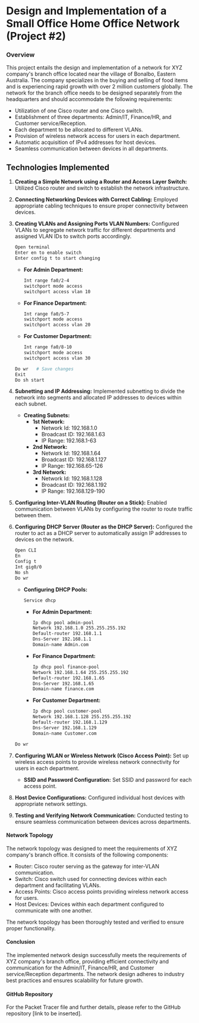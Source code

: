 # Design and Implementation of a Small Office Home Office Network (Project #2)

### Overview
This project entails the design and implementation of a network for XYZ company's branch office located near the village of Bonalbo, Eastern Australia. The company specializes in the buying and selling of food items and is experiencing rapid growth with over 2 million customers globally. The network for the branch office needs to be designed separately from the headquarters and should accommodate the following requirements:

- Utilization of one Cisco router and one Cisco switch.
- Establishment of three departments: Admin/IT, Finance/HR, and Customer service/Reception.
- Each department to be allocated to different VLANs.
- Provision of wireless network access for users in each department.
- Automatic acquisition of IPv4 addresses for host devices.
- Seamless communication between devices in all departments.

## Technologies Implemented
1. **Creating a Simple Network using a Router and Access Layer Switch:** Utilized Cisco router and switch to establish the network infrastructure.
2. **Connecting Networking Devices with Correct Cabling:** Employed appropriate cabling techniques to ensure proper connectivity between devices.
3. **Creating VLANs and Assigning Ports VLAN Numbers:** Configured VLANs to segregate network traffic for different departments and assigned VLAN IDs to switch ports accordingly.

   ```bash
   Open terminal
   Enter en to enable switch
   Enter config t to start changing
   ```
   
   - **For Admin Department:**
     ```bash
     Int range fa0/2-4
     switchport mode access
     switchport access vlan 10
     ```

   - **For Finance Department:**
     ```bash
     Int range fa0/5-7
     switchport mode access
     switchport access vlan 20
     ```

   - **For Customer Department:**
     ```bash
     Int range fa0/8-10
     switchport mode access
     switchport access vlan 30
     ```

   ```bash
   Do wr   # Save changes
   Exit
   Do sh start
   ```

4. **Subnetting and IP Addressing:** Implemented subnetting to divide the network into segments and allocated IP addresses to devices within each subnet.

   - **Creating Subnets:**
     - **1st Network:**
       - Network Id: 192.168.1.0
       - Broadcast ID: 192.168.1.63
       - IP Range: 192.168.1-63
     - **2nd Network:**
       - Network Id: 192.168.1.64
       - Broadcast ID: 192.168.1.127
       - IP Range: 192.168.65-126
     - **3rd Network:**
       - Network Id: 192.168.1.128
       - Broadcast ID: 192.168.1.192
       - IP Range: 192.168.129-190

5. **Configuring Inter-VLAN Routing (Router on a Stick):** Enabled communication between VLANs by configuring the router to route traffic between them.
   
6. **Configuring DHCP Server (Router as the DHCP Server):** Configured the router to act as a DHCP server to automatically assign IP addresses to devices on the network.

   ```bash
   Open CLI
   En
   Config t
   Int gig0/0
   No sh
   Do wr
   ```

   - **Configuring DHCP Pools:**
     ```bash
     Service dhcp
     ```
     - **For Admin Department:**
       ```bash
       Ip dhcp pool admin-pool
       Network 192.168.1.0 255.255.255.192
       Default-router 192.168.1.1
       Dns-Server 192.168.1.1
       Domain-name Admin.com
       ```
     
     - **For Finance Department:**
       ```bash
       Ip dhcp pool finance-pool
       Network 192.168.1.64 255.255.255.192
       Default-router 192.168.1.65
       Dns-Server 192.168.1.65
       Domain-name finance.com
       ```
     
     - **For Customer Department:**
       ```bash
       Ip dhcp pool customer-pool
       Network 192.168.1.128 255.255.255.192
       Default-router 192.168.1.129
       Dns-Server 192.168.1.129
       Domain-name Customer.com
       ```

   ```bash
   Do wr
   ```

7. **Configuring WLAN or Wireless Network (Cisco Access Point):** Set up wireless access points to provide wireless network connectivity for users in each department.

   - **SSID and Password Configuration:** Set SSID and password for each access point.
   
8. **Host Device Configurations:** Configured individual host devices with appropriate network settings.

9. **Testing and Verifying Network Communication:** Conducted testing to ensure seamless communication between devices across departments.

#### Network Topology
The network topology was designed to meet the requirements of XYZ company's branch office. It consists of the following components:
- Router: Cisco router serving as the gateway for inter-VLAN communication.
- Switch: Cisco switch used for connecting devices within each department and facilitating VLANs.
- Access Points: Cisco access points providing wireless network access for users.
- Host Devices: Devices within each department configured to communicate with one another.

The network topology has been thoroughly tested and verified to ensure proper functionality.

#### Conclusion
The implemented network design successfully meets the requirements of XYZ company's branch office, providing efficient connectivity and communication for the Admin/IT, Finance/HR, and Customer service/Reception departments. The network design adheres to industry best practices and ensures scalability for future growth.

#### GitHub Repository
For the Packet Tracer file and further details, please refer to the GitHub repository [link to be inserted].
